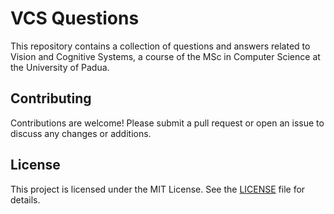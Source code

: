 # VCS Questions

This repository contains a collection of questions and answers related to Vision and Cognitive Systems, a course of the MSc in Computer Science at the University of Padua.

## Contributing

Contributions are welcome! Please submit a pull request or open an issue to discuss any changes or additions.

## License

This project is licensed under the MIT License. See the [LICENSE](LICENSE) file for details.